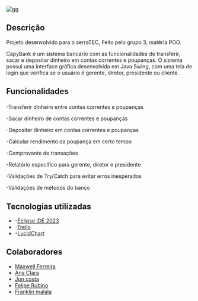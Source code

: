 ![gg](https://user-images.githubusercontent.com/127156275/233812370-6b2ca65e-1652-4bd2-9e84-a6de39f76fbf.png)

## Descrição
Projeto desenvolvido para o serraTEC, Feito pelo grupo 3, matéria POO.</p>
CapyBank é um sistema bancário com as funcionalidades de transferir, sacar e depositar dinheiro em contas correntes e poupanças. O sistema possui uma interface gráfica desenvolvida em Java Swing, com uma tela de login que verifica se o usuário é gerente, diretor, presidente ou cliente.

## Funcionalidades</p>
-Transferir dinheiro entre contas correntes e poupanças</p>
-Sacar dinheiro de contas correntes e poupanças</p>
-Depositar dinheiro em contas correntes e poupanças</p></p>
-Calcular rendimento da poupança em certo tempo</p>
-Comprovante de transações</p>
-Relatório específico para gerente, diretor e presidente</p>
-Validações de Try/Catch para evitar erros inesperados</p>
-Validações de métodos do banco</p>                                        
## Tecnologias utilizadas 
* -[Eclipse IDE 2023](https://www.eclipse.org/downloads/)
* -[Trello](https://trello.com/b/jRIJ4QjG/g3-poo)
* -[LucidChart](https://lucid.app/)

## Colaboradores 
* [Maxwell Ferreira](https://github.com/MaxFerreiraA)
* [Ana Clara](https://github.com/AnaClaraDamasceno18)
* [Jon costa](https://github.com/joncosta-3097)
* [Felipe Rubino](https://github.com/Felipe-Rubino)
* [Franklin malala](https://github.com/FranklinMalala)
